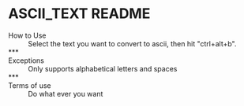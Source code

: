 # ASCII_TEXT README
<dl>
<dt>How to Use</dt>
<dd>Select the text you want to convert to ascii, then hit "ctrl+alt+b".</dd>
***
<dt>Exceptions</dt> 
<dd>Only supports alphabetical letters and spaces</dd>
***
<dt>Terms of use</dt>
<dd>Do what ever you want</dd>
</dl>